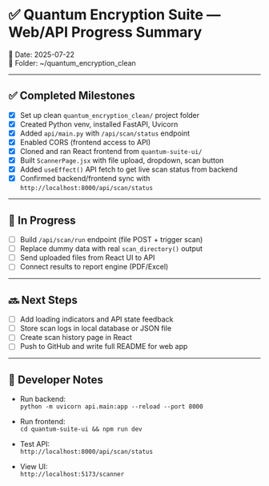 # ✅ Quantum Encryption Suite — Web/API Progress Summary  
📅 Date: 2025-07-22  
📁 Folder: ~/quantum_encryption_clean

---

## ✅ Completed Milestones

- [x] Set up clean `quantum_encryption_clean/` project folder
- [x] Created Python venv, installed FastAPI, Uvicorn
- [x] Added `api/main.py` with `/api/scan/status` endpoint
- [x] Enabled CORS (frontend access to API)
- [x] Cloned and ran React frontend from `quantum-suite-ui/`
- [x] Built `ScannerPage.jsx` with file upload, dropdown, scan button
- [x] Added `useEffect()` API fetch to get live scan status from backend
- [x] Confirmed backend/frontend sync with `http://localhost:8000/api/scan/status`

---

## 🔄 In Progress

- [ ] Build `/api/scan/run` endpoint (file POST + trigger scan)
- [ ] Replace dummy data with real `scan_directory()` output
- [ ] Send uploaded files from React UI to API
- [ ] Connect results to report engine (PDF/Excel)

---

## 🔜 Next Steps

- [ ] Add loading indicators and API state feedback
- [ ] Store scan logs in local database or JSON file
- [ ] Create scan history page in React
- [ ] Push to GitHub and write full README for web app

---

## 🔁 Developer Notes

- Run backend:  
  `python -m uvicorn api.main:app --reload --port 8000`

- Run frontend:  
  `cd quantum-suite-ui && npm run dev`

- Test API:  
  `http://localhost:8000/api/scan/status`

- View UI:  
  `http://localhost:5173/scanner`
